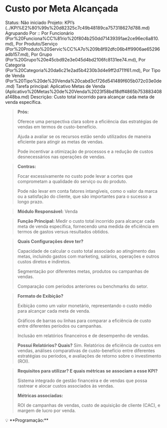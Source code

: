 # Custo por Meta Alcançada

Status: Não iniciado
Projeto: KPI’s (../KPI%E2%80%99s%20d82325c7c49b48189ca757318627d788.md)
Agrupando Por :: Por Funcionário (Por%20Funciona%CC%81rio%20f804b250dd71439391ae2ce96ec6a810.md), Por Produto/Serviço (Por%20Produto%20Servic%CC%A7o%209b8f92dfc06b4ff9906ae65296adb157.md), Por Grupo (Por%20Grupo%20e45cbd92e3e045d4bd2106fc8131ee74.md), Por Categoria (Por%20Categoria%20da6c21e2ad5b4230b3d4e9ff2d711f61.md), Por Tipo de Venda (Por%20Tipo%20de%20Venda%20cabd3cf726d541489f605b072c03e0de.md)
Tarefa principal: Aplicativo Metas de Venda (Aplicativo%20Metas%20de%20Venda%2023f58bd18dff4865b753883408a148ba.md)
Descrição: Custo total incorrido para alcançar cada meta de venda específica.

> **Prós:**
> 
> 
> Oferece uma perspectiva clara sobre a eficiência das estratégias de vendas em termos de custo-benefício.
> 
> Ajuda a avaliar se os recursos estão sendo utilizados de maneira eficiente para atingir as metas de vendas.
> 
> Pode incentivar a otimização de processos e a redução de custos desnecessários nas operações de vendas.
> 

> **Contras:**
> 
> 
> Focar excessivamente no custo pode levar a cortes que comprometam a qualidade do serviço ou do produto.
> 
> Pode não levar em conta fatores intangíveis, como o valor da marca ou a satisfação do cliente, que são importantes para o sucesso a longo prazo.
> 

> **Módulo Responsável:**
Venda
> 

> **Função Principal:**
Medir o custo total incorrido para alcançar cada meta de venda específica, fornecendo uma medida de eficiência em termos de gastos versus resultados obtidos.
> 

> **Quais Configurações deve ter?**
> 
> 
> Capacidade de calcular o custo total associado ao atingimento das metas, incluindo gastos com marketing, salários, operações e outros custos diretos e indiretos.
> 
> Segmentação por diferentes metas, produtos ou campanhas de vendas.
> 
> Comparação com períodos anteriores ou benchmarks do setor.
> 

> **Formato de Exibição?**
> 
> 
> Exibição como um valor monetário, representando o custo médio para alcançar cada meta de venda.
> 
> Gráficos de barras ou linhas para comparar a eficiência de custo entre diferentes períodos ou campanhas.
> 
> Inclusão em relatórios financeiros e de desempenho de vendas.
> 

> **Possuí Relatórios? Quais?**
Sim. Relatórios de eficiência de custos em vendas, análises comparativas de custo-benefício entre diferentes estratégias ou períodos, e avaliações de retorno sobre o investimento (ROI).
> 

> **Requisitos para utilizar? E quais métricas se associam a esse KPI?**
> 
> 
> Sistema integrado de gestão financeira e de vendas que possa rastrear e alocar custos associados às vendas.
> 
> **Métricas associadas:**
> 
>  ROI de campanhas de vendas, custo de aquisição de cliente (CAC), e margem de lucro por venda.
> 

<aside>
💡 **Programação:**

</aside>